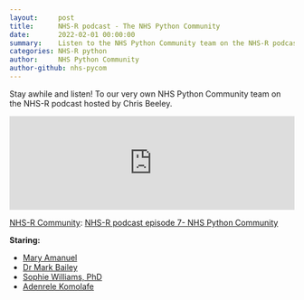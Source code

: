 ```yaml
---
layout:     post
title:      NHS-R podcast - The NHS Python Community
date:       2022-02-01 00:00:00
summary:    Listen to the NHS Python Community team on the NHS-R podcast!
categories: NHS-R python
author:     NHS Python Community
author-github: nhs-pycom
---
```


Stay awhile and listen! To our very own NHS Python Community team on the NHS-R podcast hosted by Chris Beeley.

<iframe width="100%" height="166" scrolling="no" frameborder="no" allow="autoplay" src="https://w.soundcloud.com/player/?url=https%3A//api.soundcloud.com/tracks/1217478010&color=%23ff5500&auto_play=false&hide_related=false&show_comments=true&show_user=true&show_reposts=false&show_teaser=true"></iframe>

<a href="https://soundcloud.com/nhs-r-community" title="NHS-R Community">NHS-R Community</a>: <a href="https://soundcloud.com/nhs-r-community/pycom" title="NHS-R podcast episode 7- NHS Pycom">NHS-R podcast episode 7- NHS Python Community</a>

**Staring:**
- [Mary Amanuel](github.com/maryamanuelnhsx)
- [Dr Mark Bailey](github.com/Cotswoldsmaker)
- [Sophie Williams, PhD](tgithub.com/sophie-w/)
- [Adenrele Komolafe](github.com/Adenrele)

